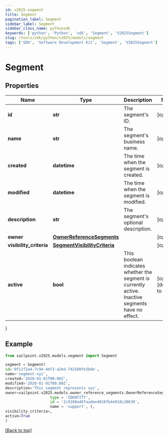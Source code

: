 ```yaml
---
id: v2025-segment
title: Segment
pagination_label: Segment
sidebar_label: Segment
sidebar_class_name: pythonsdk
keywords: ['python', 'Python', 'sdk', 'Segment', 'V2025Segment']
slug: /tools/sdk/python/v2025/models/segment
tags: ['SDK', 'Software Development Kit', 'Segment', 'V2025Segment']
---
```


# Segment

## Properties

| Name | Type | Description | Notes |
| --- | --- | --- | --- |
| **id** | **str** | The segment's ID. | [optional] |
| **name** | **str** | The segment's business name. | [optional] |
| **created** | **datetime** | The time when the segment is created. | [optional] |
| **modified** | **datetime** | The time when the segment is modified. | [optional] |
| **description** | **str** | The segment's optional description. | [optional] |
| **owner** | [**OwnerReferenceSegments**](owner-reference-segments) |  | [optional] |
| **visibility_criteria** | [**SegmentVisibilityCriteria**](segment-visibility-criteria) |  | [optional] |
| **active** | **bool** | This boolean indicates whether the segment is currently active. Inactive segments have no effect. | [optional] [default to False] |

}

## Example

```python
from sailpoint.v2025.models.segment import Segment

segment = Segment(
id='0f11f2a4-7c94-4bf3-a2bd-742580fe3bde',
name='segment-xyz',
created='2020-01-01T00:00Z',
modified='2020-01-01T00:00Z',
description='This segment represents xyz',
owner=sailpoint.v2025.models.owner_reference_segments.OwnerReferenceSegments(
                    type = 'IDENTITY',
                    id = '2c9180a46faadee4016fb4e018c20639',
                    name = 'support', ),
visibility_criteria=,
active=True
)

```

[[Back to top]](#)
